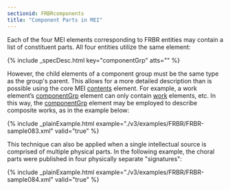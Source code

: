 ```yaml
---
sectionid: FRBRcomponents
title: "Component Parts in MEI"
---
```




Each of the four MEI elements corresponding to FRBR entities may contain a list of
constituent parts. All four entities utilize the same element:



{% include _specDesc.html key="componentGrp" atts="" %}



However, the child elements of a component group must be the same type as the group's
parent.
This allows for a more detailed description than is possible using the core MEI <a class="link_odd_elementSpec" href="/v3/elements/contents">contents</a> element. For example, a work element’s 
<a class="link_odd_elementSpec" href="/v3/elements/componentGrp">componentGrp</a> element can only contain 
<a class="link_odd_elementSpec" href="/v3/elements/work">work</a> elements, etc. In
this way, the 
<a class="link_odd_elementSpec" href="/v3/elements/componentGrp">componentGrp</a> element may be employed to describe composite
works, as in the example below:

{% include _plainExample.html example="./v3/examples/FRBR/FRBR-sample083.xml" valid="true" %}

This technique can also be applied when a single intellectual source is comprised
of multiple
physical parts. In the following example, the choral parts were published in four
physically
separate "signatures":

{% include _plainExample.html example="./v3/examples/FRBR/FRBR-sample084.xml" valid="true" %}

